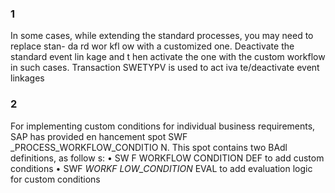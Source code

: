 ### 1
In some cases, while extending the standard processes, you may need to replace stan-
da rd wor kfl ow with a customized one. Deactivate the standard event lin kage and t hen
activate the one with the custom workflow in such cases. Transaction SWETYPV is used
to act iva te/deactivate event linkages

### 2
For implementing custom conditions for individual business requirements, SAP has
provided en hancement spot SWF _PROCESS_WORKFLOW_CONDITIO N. This spot contains two
BAdl definitions, as follow s:
• SW F WORKFLOW CONDITION DEF to add custom conditions
• SWF _WORKF LOW_CONDITION_ EVAL to add evaluation logic for custom conditions
